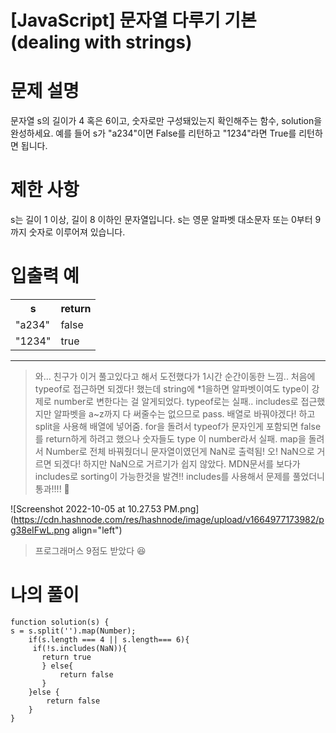 # [JavaScript] 문자열 다루기 기본 (dealing with strings)

# 문제 설명
문자열 s의 길이가 4 혹은 6이고, 숫자로만 구성돼있는지 확인해주는 함수, solution을 완성하세요. 예를 들어 s가 "a234"이면 False를 리턴하고 "1234"라면 True를 리턴하면 됩니다.

# 제한 사항
s는 길이 1 이상, 길이 8 이하인 문자열입니다.
s는 영문 알파벳 대소문자 또는 0부터 9까지 숫자로 이루어져 있습니다.
# 입출력 예
<table>
<tr><th>s</th><th>return</th></tr>
<tr><td>"a234"</td><td>false</td></tr>
<tr><td>"1234"</td><td>true</td></tr>
</table>

******
> 와... 친구가 이거 풀고있다고 해서 도전했다가 1시간 순간이동한 느낌.. 처음에 typeof로 접근하면 되겠다! 했는데 string에 *1을하면 알파벳이여도 type이 강제로 number로 변한다는 걸 알게되었다. typeof로는 실패.. includes로 접근했지만 알파벳을 a~z까지 다 써줄수는 없으므로 pass. 배열로 바꿔야겠다! 하고 split을 사용해 배열에 넣어줌. for을 돌려서 typeof가 문자인게 포함되면 false를 return하게 하려고 했으나 숫자들도 type 이 number라서 실패. map을 돌려서 Number로 전체 바꿔줬더니 문자열이였던게 NaN로 출력됨! 오! NaN으로 거르면 되겠다! 하지만 NaN으로 거르기가 쉽지 않았다. MDN문서를 보다가 includes로 sorting이 가능한것을 발견!! includes를 사용해서 문제를 풀었더니 통과!!!! 🥳


![Screenshot 2022-10-05 at 10.27.53 PM.png](https://cdn.hashnode.com/res/hashnode/image/upload/v1664977173982/pg38eIFwL.png align="left")
	
> 프로그래머스 9점도 받았다 😆

# 나의 풀이
	
```
function solution(s) {
s = s.split('').map(Number);
    if(s.length === 4 || s.length=== 6){
     if(!s.includes(NaN)){
       return true
       } else{
           return false
       }
    }else {
        return false
    }
}

```
